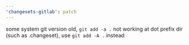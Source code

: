 ```yaml
---
'changesets-gitlab': patch
---
```


some system git version old, `git add -a .` not working at dot prefix dir (such as .changeset), use `git add -A .` instead
